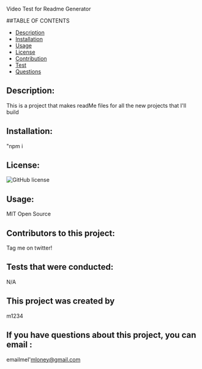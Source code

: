 Video Test for Readme Generator

##TABLE OF CONTENTS

- [Description](#description)
- [Installation](#installation)
- [Usage](#usage)
- [License](#license)
- [Contribution](#contribution)
- [Test](#test)
- [Questions](#questions)

## Description:

This is a project that makes readMe files for all the new projects that I'll build

## Installation:

"npm i

## License:

![GitHub license](https://img.shields.io/badge/license-MIT-blue.svg)

## Usage:

MIT Open Source

## Contributors to this project:

Tag me on twitter!

## Tests that were conducted:

N/A

## This project was created by

m1234

## If you have questions about this project, you can email :

emailmeI'mloney@gmail.com
